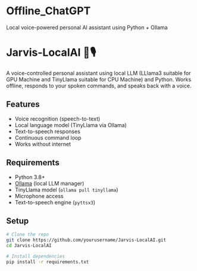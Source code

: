 # Offline_ChatGPT
Local voice-powered personal AI assistant using Python + Ollama

# Jarvis-LocalAI 🧠🎙️

A voice-controlled personal assistant using local LLM (LLlama3 suitable for GPU Machine and TinyLlama suitable for CPU Machine) and Python. Works offline, responds to your spoken commands, and speaks back with a voice.

## Features

- Voice recognition (speech-to-text)
- Local language model (TinyLlama via Ollama)
- Text-to-speech responses
- Continuous command loop
- Works without internet

## Requirements

- Python 3.8+
- [Ollama](https://ollama.com/) (local LLM manager)
- TinyLlama model (`ollama pull tinyllama`)
- Microphone access
- Text-to-speech engine (`pyttsx3`)

## Setup

```bash
# Clone the repo
git clone https://github.com/yourusername/Jarvis-LocalAI.git
cd Jarvis-LocalAI

# Install dependencies
pip install -r requirements.txt

